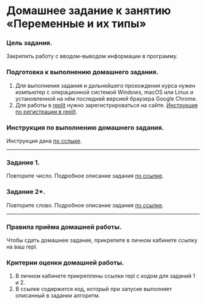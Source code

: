 
# Домашнее задание к занятию «Переменные и их типы»

### Цель задания.

Закрепить работу с вводом-выводом информации в программу.

### Подготовка к выполнению домашнего задания.

1. Для выполнения задания и дальнейшего прохождения курса нужен компьютер с операционной системой Windows, macOS или Linux и установленной на нём последней версией браузера Google Chrome.
2. Для работы в [replit](https://repl.it/) нужно зарегистрироваться на сайте. [Инструкция по регистрации в replit](https://github.com/netology-code/cpps-homeworks/tree/main/common/replit).

### Инструкция по выполнению домашнего задания.

Инструкция дана [по сслыке](https://github.com/netology-code/cpps-homeworks/tree/main/common).

------

### Задание 1.
Повторите число. Подробное описание задания [по ссылке](01).

### Задание 2*.
Повторите слово. Подробное описание задания [по ссылке](02).

------

### Правила приёма домашней работы.

Чтобы сдать домашнее задание, прикрепите в личном кабинете ссылку на ваш repl.

### Критерии оценки домашней работы.

1. В личном кабинете прикреплены ссылки repl с кодом для заданий 1 и 2.
2. В ссылке содержится код, который при запуске выполняет описанный в задании алгоритм.
